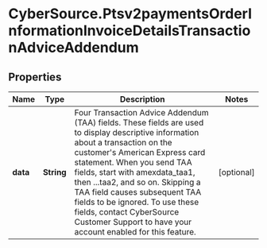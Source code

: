 # CyberSource.Ptsv2paymentsOrderInformationInvoiceDetailsTransactionAdviceAddendum

## Properties
Name | Type | Description | Notes
------------ | ------------- | ------------- | -------------
**data** | **String** | Four Transaction Advice Addendum (TAA) fields. These fields are used to display descriptive information about a transaction on the customer's American Express card statement. When you send TAA fields, start with amexdata_taa1, then ...taa2, and so on. Skipping a TAA field causes subsequent TAA fields to be ignored.  To use these fields, contact CyberSource Customer Support to have your account enabled for this feature.  | [optional] 


